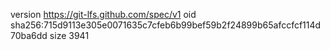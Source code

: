 version https://git-lfs.github.com/spec/v1
oid sha256:715d9113e305e0071635c7cfeb6b99bef59b2f24899b65afccfcf114d70ba6dd
size 3941
